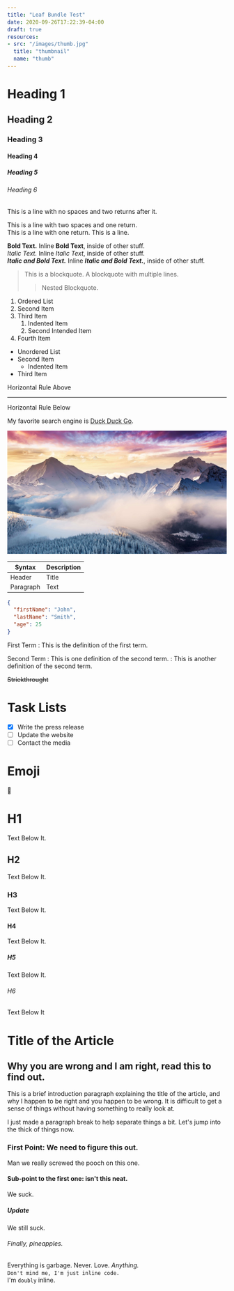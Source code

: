 ```yaml
---
title: "Leaf Bundle Test"
date: 2020-09-26T17:22:39-04:00
draft: true
resources:
- src: "/images/thumb.jpg"
  title: "thumbnail"
  name: "thumb"
---
```


# Heading 1
## Heading 2
### Heading 3
#### Heading 4
##### Heading 5
###### Heading 6

This is a line with no spaces and two returns after it.

This is a line with two spaces and one return.  
This is a line with one return.
This is a line.

**Bold Text.**
Inline **Bold Text**, inside of other stuff.  
*Italic Text.*
Inline *Italic Text*, inside of other stuff.  
***Italic and Bold  Text.***
Inline ***Italic and Bold Text.***, inside of other stuff.  

> This is a blockquote.
> A blockquote with multiple lines.
>
>> Nested Blockquote.

1. Ordered List
2. Second Item
3. Third Item
    1. Indented Item
    2. Second Intended Item
4. Fourth Item

- Unordered List
- Second Item
  - Indented Item
- Third Item

Horizontal Rule Above

---

Horizontal Rule Below

My favorite search engine is [Duck Duck Go](https://duckduckgo.com).

![Image](images/thumb.jpg)

| Syntax      | Description |
| ----------- | ----------- |
| Header      | Title       |
| Paragraph   | Text        |

```json
{
  "firstName": "John",
  "lastName": "Smith",
  "age": 25
}
```


First Term
: This is the definition of the first term.

Second Term
: This is one definition of the second term.
: This is another definition of the second term.

~~Striekthrought~~

# Task Lists
- [x] Write the press release
- [ ] Update the website
- [ ] Contact the media

# Emoji
🦠

# H1
Text Below It.

## H2
Text Below It.

### H3
Text Below It.

#### H4
Text Below It.

##### H5
Text Below It.

###### H6
Text Below It



# Title of the Article
## Why you are wrong and I am right, read this to find out.

This is a brief introduction paragraph explaining the title of the article, and why I happen to be right and you happen to be wrong. It is difficult to get a sense of things without having something to really look at.

I just made a paragraph break to help separate things a bit. Let's jump into the thick of things now.

### First Point: We need to figure this out.

Man we really screwed the pooch on this one.

#### Sub-point to the first one: isn't this neat.

We suck.

##### Update

We still suck.

###### Finally, pineapples.

Everything is garbage. Never. Love. *Anything.*  
`Don't mind me, I'm just inline code.`  
I'm `doubly` inline.